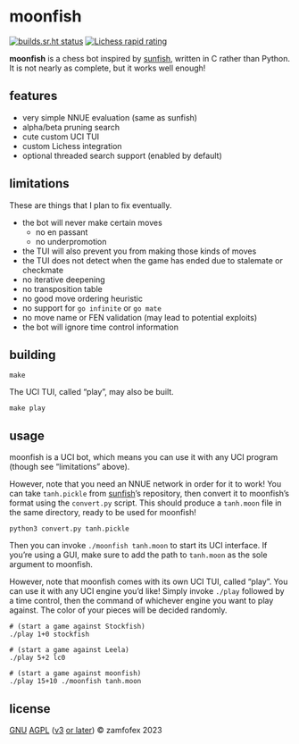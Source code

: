 moonfish
===

[![builds.sr.ht status](https://builds.sr.ht/~zamfofex/moonfish/commits/main.svg)](https://builds.sr.ht/~zamfofex/moonfish/commits/main)
[![Lichess rapid rating](https://lichess-shield.vercel.app/api?username=munfish&format=rapid)](https://lichess.org/@/munfish)

**moonfish** is a chess bot inspired by [sunfish], written in C rather than Python. It is not nearly as complete, but it works well enough!

[sunfish]: <https://github.com/thomasahle/sunfish>

features
---

- very simple NNUE evaluation (same as sunfish)
- alpha/beta pruning search
- cute custom UCI TUI
- custom Lichess integration
- optional threaded search support (enabled by default)

limitations
---

These are things that I plan to fix eventually.

- the bot will never make certain moves
  - no en passant
  - no underpromotion
- the TUI will also prevent you from making those kinds of moves
- the TUI does not detect when the game has ended due to stalemate or checkmate
- no iterative deepening
- no transposition table
- no good move ordering heuristic
- no support for `go infinite` or `go mate`
- no move name or FEN validation (may lead to potential exploits)
- the bot will ignore time control information

building
---

~~~
make
~~~

The UCI TUI, called “play”, may also be built.

~~~
make play
~~~

usage
---

moonfish is a UCI bot, which means you can use it with any UCI program (though see “limitations” above).

However, note that you need an NNUE network in order for it to work! You can take `tanh.pickle` from [sunfish]’s repository, then convert it to moonfish’s format using the `convert.py` script. This should produce a `tanh.moon` file in the same directory, ready to be used for moonfish!

~~~
python3 convert.py tanh.pickle
~~~

Then you can invoke `./moonfish tanh.moon` to start its UCI interface. If you’re using a GUI, make sure to add the path to `tanh.moon` as the sole argument to moonfish.

However, note that moonfish comes with its own UCI TUI, called “play”. You can use it with any UCI engine you’d like! Simply invoke `./play` followed by a time control, then the command of whichever engine you want to play against. The color of your pieces will be decided randomly.

~~~
# (start a game against Stockfish)
./play 1+0 stockfish

# (start a game against Leela)
./play 5+2 lc0

# (start a game against moonfish)
./play 15+10 ./moonfish tanh.moon
~~~

license
---

[GNU][GPL] [AGPL] ([v3][AGPLv3] [or later][GPLv3+]) © zamfofex 2023

[GPL]: <https://www.gnu.org/licenses/>
[AGPL]: <https://www.gnu.org/licenses/why-affero-gpl.html>
[AGPLv3]: <https://www.gnu.org/licenses/agpl-3.0>
[GPLv3+]: <https://www.gnu.org/licenses/gpl-faq.html#VersionThreeOrLater>
